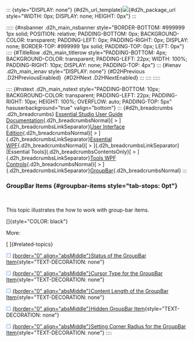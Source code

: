 ::: {style="DISPLAY: none"}
[](ms-xhelp:///?Id=d2h_url_template){#d2h_url_template}![](!package_url!){#d2h_package_url style="WIDTH: 0px; DISPLAY: none; HEIGHT: 0px"}
:::

::::: {#nsbanner .d2h_main_nsbanner style="BORDER-BOTTOM: #999999 1px solid; POSITION: relative; PADDING-BOTTOM: 0px; BACKGROUND-COLOR: transparent; PADDING-LEFT: 0px; PADDING-RIGHT: 0px; DISPLAY: none; BORDER-TOP: #999999 1px solid; PADDING-TOP: 0px; LEFT: 0px"}
:::: {#TitleRow .d2h_main_titlerow style="PADDING-BOTTOM: 4px; BACKGROUND-COLOR: transparent; PADDING-LEFT: 22px; WIDTH: 100%; PADDING-RIGHT: 10px; DISPLAY: none; PADDING-TOP: 4px"}
::: {#ienav .d2h_main_ienav style="DISPLAY: none"}
[](ms-xhelp:///?Id=bd11775c-bb38-4bc7-9719-60dc85b48550){#D2HPrevious .D2HPreviousEnabled}  [](ms-xhelp:///?Id=638c0498-c00f-4ce5-8f98-253a6c32f0bd){#D2HNext .D2HNextEnabled}
:::
::::
:::::

:::: {#nstext .d2h_main_nstext style="PADDING-BOTTOM: 10px; BACKGROUND-COLOR: transparent; PADDING-LEFT: 22px; PADDING-RIGHT: 10px; HEIGHT: 100%; OVERFLOW: auto; PADDING-TOP: 5px" hasuserbackground="true" valign="bottom"}
::: {#d2h_breadcrumbs .d2h_breadcrumbs}
[Essential Studio User Guide Documentation](ms-xhelp:///?Id=12457748-09e3-4d74-a240-8e049cedf030){.d2h_breadcrumbsNormal}[ \> ]{.d2h_breadcrumbsLinkSeparator}[User Interface Edition](ms-xhelp:///?Id=c29296b7-531c-413b-a0ec-488ca1f7f669){.d2h_breadcrumbsNormal}[ \> ]{.d2h_breadcrumbsLinkSeparator}[Essential WPF](ms-xhelp:///?Id=7f4f82c5-151c-4262-94d0-75c4626c77bc){.d2h_breadcrumbsNormal}[ \> ]{.d2h_breadcrumbsLinkSeparator}[Essential Tools]{.d2h_breadcrumbsContentsOnly}[ \> ]{.d2h_breadcrumbsLinkSeparator}[Tools WPF Controls](ms-xhelp:///?Id=2ea58a12-9426-4a63-96b4-89eb80232c2c){.d2h_breadcrumbsNormal}[ \> ]{.d2h_breadcrumbsLinkSeparator}[GroupBar](ms-xhelp:///?Id=6b5340fb-a7dc-452a-9569-baffd61bee5b){.d2h_breadcrumbsNormal}
:::

### GroupBar Items {#groupbar-items style="tab-stops: 0pt"}

 

This topic illustrates the how to work with group-bar items.

[]{style="COLOR: black"} 

More:

[ ]{#related-topics}

[![](button.gif){border="0" align="absMiddle"}Status of the GroupBar Item](ms-xhelp:///?Id=91b4f7cf-df58-4033-80a3-1f053befc426){style="TEXT-DECORATION: none"}

[![](button.gif){border="0" align="absMiddle"}Cursor Type for the GroupBar Item](ms-xhelp:///?Id=183308e3-3ad9-4f87-a85e-1cd921e7e1b1){style="TEXT-DECORATION: none"}

[![](button.gif){border="0" align="absMiddle"}Content Length of the GroupBar Item](ms-xhelp:///?Id=967b544f-600e-4fd2-9a21-e6deedd71b37){style="TEXT-DECORATION: none"}

[![](button.gif){border="0" align="absMiddle"}Hidden GroupBar Item](ms-xhelp:///?Id=1f757a63-dc6b-4951-b865-d5ec71496d6e){style="TEXT-DECORATION: none"}

[![](button.gif){border="0" align="absMiddle"}Setting Corner Radius for the GroupBar Item](ms-xhelp:///?Id=5d3b098c-125b-4306-826a-5013e31d81d0){style="TEXT-DECORATION: none"}
::::
